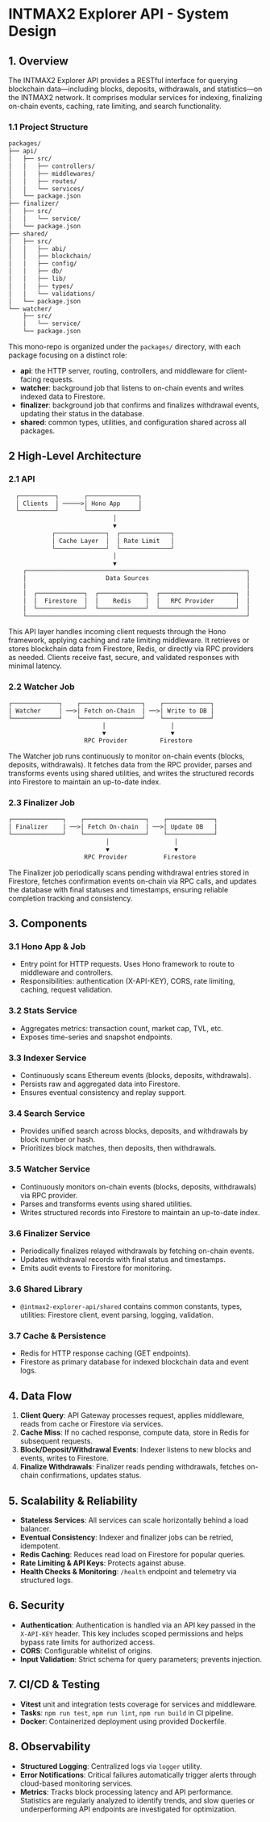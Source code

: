 # INTMAX2 Explorer API - System Design

## 1. Overview

The INTMAX2 Explorer API provides a RESTful interface for querying blockchain data—including blocks, deposits, withdrawals, and statistics—on the INTMAX2 network. It comprises modular services for indexing, finalizing on-chain events, caching, rate limiting, and search functionality.

### 1.1 Project Structure

```txt
packages/
├── api/
│   ├── src/
│   │   ├── controllers/
│   │   ├── middlewares/
│   │   ├── routes/
│   │   └── services/
│   └── package.json
├── finalizer/
│   ├── src/
│   │   └── service/
│   └── package.json
├── shared/
│   ├── src/
│   │   ├── abi/
│   │   ├── blockchain/
│   │   ├── config/
│   │   ├── db/
│   │   ├── lib/
│   │   ├── types/
│   │   └── validations/
│   └── package.json
└── watcher/
    ├── src/
    │   └── service/
    └── package.json
```

This mono-repo is organized under the `packages/` directory, with each package focusing on a distinct role:
- **api**: the HTTP server, routing, controllers, and middleware for client-facing requests.
- **watcher**: background job that listens to on-chain events and writes indexed data to Firestore.
- **finalizer**: background job that confirms and finalizes withdrawal events, updating their status in the database.
- **shared**: common types, utilities, and configuration shared across all packages.

## 2 High-Level Architecture

### 2.1 API

```txt
  ┌──────────┐       ┌──────────────┐
  │ Clients  │ ─────>│ Hono App     │
  └──────────┘       └──────────────┘
                             │
                             ▼
            ┌──────────────┐  ┌──────────────┐
            │ Cache Layer  │  │ Rate Limit   │
            └──────────────┘  └──────────────┘
                             │
                             ▼
    ┌─────────────────────────────────────────────────────────────┐
    │                      Data Sources                           │
    │                                                             │
    │  ┌─────────────┐  ┌─────────────┐  ┌─────────────────────┐  │
    │  │  Firestore  │  │    Redis    │  │   RPC Provider      │  │
    │  └─────────────┘  └─────────────┘  └─────────────────────┘  │
    └─────────────────────────────────────────────────────────────┘
```

This API layer handles incoming client requests through the Hono framework, applying caching and rate limiting middleware.
It retrieves or stores blockchain data from Firestore, Redis, or directly via RPC providers as needed.
Clients receive fast, secure, and validated responses with minimal latency.

### 2.2 Watcher Job

```txt
┌─────────────┐    ┌─────────────────┐    ┌─────────────┐
│ Watcher     │ ──>│ Fetch on-Chain  │ ──>│ Write to DB │
└─────────────┘    └─────────────────┘    └─────────────┘
                          │                  │
                          ▼                  ▼
                     RPC Provider         Firestore
```

The Watcher job runs continuously to monitor on-chain events (blocks, deposits, withdrawals). It fetches data from the RPC provider, parses and transforms events using shared utilities, and writes the structured records into Firestore to maintain an up-to-date index.

### 2.3 Finalizer Job

```txt
┌──────────────┐    ┌─────────────────┐    ┌─────────────┐
│ Finalizer    │ ──>│ Fetch On-chain  │ ──>│ Update DB   │
└──────────────┘    └─────────────────┘    └─────────────┘
                           │                  │
                           ▼                  ▼
                     RPC Provider          Firestore
```

The Finalizer job periodically scans pending withdrawal entries stored in Firestore, fetches confirmation events on-chain via RPC calls, and updates the database with final statuses and timestamps, ensuring reliable completion tracking and consistency.

## 3. Components

### 3.1 Hono App & Job

- Entry point for HTTP requests. Uses Hono framework to route to middleware and controllers.
- Responsibilities: authentication (X-API-KEY), CORS, rate limiting, caching, request validation.

### 3.2 Stats Service

- Aggregates metrics: transaction count, market cap, TVL, etc.
- Exposes time-series and snapshot endpoints.

### 3.3 Indexer Service

- Continuously scans Ethereum events (blocks, deposits, withdrawals).
- Persists raw and aggregated data into Firestore.
- Ensures eventual consistency and replay support.

### 3.4 Search Service

- Provides unified search across blocks, deposits, and withdrawals by block number or hash.
- Prioritizes block matches, then deposits, then withdrawals.

### 3.5 Watcher Service

- Continuously monitors on-chain events (blocks, deposits, withdrawals) via RPC provider.
- Parses and transforms events using shared utilities.
- Writes structured records into Firestore to maintain an up-to-date index.

### 3.6 Finalizer Service

- Periodically finalizes relayed withdrawals by fetching on-chain events.
- Updates withdrawal records with final status and timestamps.
- Emits audit events to Firestore for monitoring.

### 3.6 Shared Library

- `@intmax2-explorer-api/shared` contains common constants, types, utilities: Firestore client, event parsing, logging, validation.

### 3.7 Cache & Persistence

- Redis for HTTP response caching (GET endpoints).
- Firestore as primary database for indexed blockchain data and event logs.

## 4. Data Flow

1. **Client Query**: API Gateway processes request, applies middleware, reads from cache or Firestore via services.
2. **Cache Miss**: If no cached response, compute data, store in Redis for subsequent requests.
3. **Block/Deposit/Withdrawal Events**: Indexer listens to new blocks and events, writes to Firestore.
4. **Finalize Withdrawals**: Finalizer reads pending withdrawals, fetches on-chain confirmations, updates status.

## 5. Scalability & Reliability

- **Stateless Services**: All services can scale horizontally behind a load balancer.
- **Eventual Consistency**: Indexer and finalizer jobs can be retried, idempotent.
- **Redis Caching**: Reduces read load on Firestore for popular queries.
- **Rate Limiting & API Keys**: Protects against abuse.
- **Health Checks & Monitoring**: `/health` endpoint and telemetry via structured logs.

## 6. Security

- **Authentication**: Authentication is handled via an API key passed in the `X-API-KEY` header.
This key includes scoped permissions and helps bypass rate limits for authorized access.
- **CORS**: Configurable whitelist of origins.
- **Input Validation**: Strict schema for query parameters; prevents injection.

## 7. CI/CD & Testing

- **Vitest** unit and integration tests coverage for services and middleware.
- **Tasks**: `npm run test`, `npm run lint`, `npm run build` in CI pipeline.
- **Docker**: Containerized deployment using provided Dockerfile.

## 8. Observability

- **Structured Logging**: Centralized logs via `logger` utility.
- **Error Notifications**: Critical failures automatically trigger alerts through cloud-based monitoring services.
- **Metrics**: Tracks block processing latency and API performance. Statistics are regularly analyzed to identify trends, and slow queries or underperforming API endpoints are investigated for optimization.